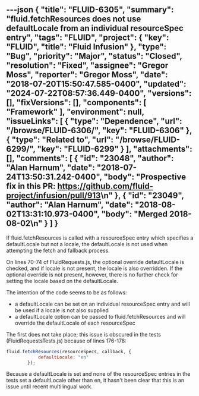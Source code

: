 ---json
{
  "title": "FLUID-6305",
  "summary": "fluid.fetchResources does not use defaultLocale from an individual resourceSpec entry",
  "tags": "FLUID",
  "project": {
    "key": "FLUID",
    "title": "Fluid Infusion"
  },
  "type": "Bug",
  "priority": "Major",
  "status": "Closed",
  "resolution": "Fixed",
  "assignee": "Gregor Moss",
  "reporter": "Gregor Moss",
  "date": "2018-07-20T15:50:47.585-0400",
  "updated": "2024-07-22T08:57:36.449-0400",
  "versions": [],
  "fixVersions": [],
  "components": [
    "Framework"
  ],
  "environment": null,
  "issueLinks": [
    {
      "type": "Dependence",
      "url": "/browse/FLUID-6306/",
      "key": "FLUID-6306"
    },
    {
      "type": "Related to",
      "url": "/browse/FLUID-6299/",
      "key": "FLUID-6299"
    }
  ],
  "attachments": [],
  "comments": [
    {
      "id": "23048",
      "author": "Alan Harnum",
      "date": "2018-07-24T13:50:31.242-0400",
      "body": "Prospective fix in this PR: <https://github.com/fluid-project/infusion/pull/913>\n"
    },
    {
      "id": "23049",
      "author": "Alan Harnum",
      "date": "2018-08-02T13:31:10.973-0400",
      "body": "Merged 2018-08-02\n"
    }
  ]
}
---
If fluid.fetchResources is called with a resourceSpec entry which specifies a defaultLocale but not a locale, the defaultLocale is not used when attempting the fetch and fallback process.

On lines 70-74 of FluidRequests.js, the optional override defaultLocale is checked, and if locale is not present, the locale is also overridden. If the optional override is not present, however, there is no further check for setting the locale based on the defaultLocale.

The intention of the code seems to be as follows:

* a defaultLocale can be set on an individual resourceSpec entry and will be used if a locale is not also supplied
* a defaultLocale option can be passed to fluid.fetchResources and will override the defaultLocale of each resourceSpec

The first does not take place; this issue is obscured in the tests (FluidRequestsTests.js) because of lines 176-178:

```javascript
fluid.fetchResources(resourceSpecs, callback, {
            defaultLocale: "en"
        });
```

Because a defaultLocale is set and none of the resourceSpec entries in the tests set a defaultLocale other than en, it hasn't been clear that this is an issue until recent multilingual work.

        